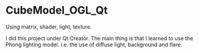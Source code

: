 # CubeModel_OGL_Qt
Using matrix, shader, light, texture.



I did this project under Qt Creator. The main thing is that I learned to use the Phong lighting model. i.e. the use of diffuse light, background and flare.
